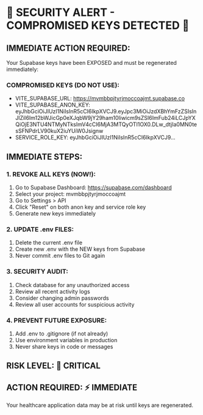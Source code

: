 # 🚨 SECURITY ALERT - COMPROMISED KEYS DETECTED 🚨

## IMMEDIATE ACTION REQUIRED:

Your Supabase keys have been EXPOSED and must be regenerated immediately:

### COMPROMISED KEYS (DO NOT USE):
- VITE_SUPABASE_URL: https://mvmbbpjtyrjmoccoajmt.supabase.co
- VITE_SUPABASE_ANON_KEY: eyJhbGciOiJIUzI1NiIsInR5cCI6IkpXVCJ9.eyJpc3MiOiJzdXBhYmFzZSIsInJlZiI6Im12bWJicGp0eXJqbW9jY29ham10Iiwicm9sZSI6ImFub24iLCJpYXQiOjE3NTU4NTMyNTksImV4cCI6MjA3MTQyOTI1OX0.DLw_dtjIa0MN0tesSFNPdrLV90kuX2iuYUiW0Jsignw
- SERVICE_ROLE_KEY: eyJhbGciOiJIUzI1NiIsInR5cCI6IkpXVCJ9...

## IMMEDIATE STEPS:

### 1. REVOKE ALL KEYS (NOW!):
1. Go to Supabase Dashboard: https://supabase.com/dashboard
2. Select your project: mvmbbpjtyrjmoccoajmt
3. Go to Settings > API
4. Click "Reset" on both anon key and service role key
5. Generate new keys immediately

### 2. UPDATE .env FILES:
1. Delete the current .env file
2. Create new .env with the NEW keys from Supabase
3. Never commit .env files to Git again

### 3. SECURITY AUDIT:
1. Check database for any unauthorized access
2. Review all recent activity logs
3. Consider changing admin passwords
4. Review all user accounts for suspicious activity

### 4. PREVENT FUTURE EXPOSURE:
1. Add .env to .gitignore (if not already)
2. Use environment variables in production
3. Never share keys in code or messages

## RISK LEVEL: 🔴 CRITICAL
## ACTION REQUIRED: ⚡ IMMEDIATE

Your healthcare application data may be at risk until keys are regenerated.